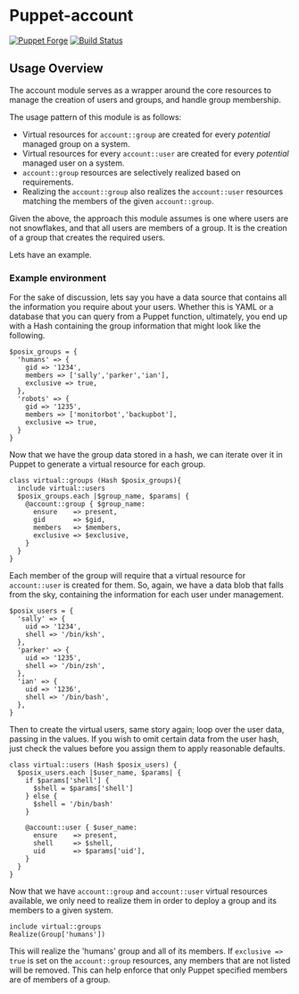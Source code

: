 # Puppet-account

[![Puppet Forge](https://img.shields.io/puppetforge/v/zleslie/account.svg)](https://forge.puppet.com/zleslie/account) [![Build Status](https://travis-ci.org/xaque208/puppet-account.svg?branch=master)](https://travis-ci.org/xaque208/puppet-account)

## Usage Overview

The account module serves as a wrapper around the core resources to manage the
creation of users and groups, and handle group membership.

The usage pattern of this module is as follows:

  * Virtual resources for `account::group` are created for every *potential*
    managed group on a system.
  * Virtual resources for every `account::user` are created for every
    *potential* managed user on a system.
  * `account::group` resources are selectively realized based on requirements.
  * Realizing the `account::group` also realizes the `account::user` resources
    matching the members of the given `account::group`.

Given the above, the approach this module assumes is one where users are not
snowflakes, and that all users are members of a group.  It is the creation of a
group that creates the required users.

Lets have an example.

### Example environment

For the sake of discussion, lets say you have a data source that contains all
the information you require about your users.  Whether this is YAML or a
database that you can query from a Puppet function, ultimately, you end up with
a Hash containing the group information that might look like the following.

```Puppet
$posix_groups = {
  'humans' => {
    gid => '1234',
    members => ['sally','parker','ian'],
    exclusive => true,
  },
  'robots' => {
    gid => '1235',
    members => ['monitorbot','backupbot'],
    exclusive => true,
  }
}
```

Now that we have the group data stored in a hash, we can iterate over it in
Puppet to generate a virtual resource for each group.

```Puppet
class virtual::groups (Hash $posix_groups){
  include virtual::users
  $posix_groups.each |$group_name, $params| {
    @account::group { $group_name:
      ensure    => present,
      gid       => $gid,
      members   => $members,
      exclusive => $exclusive,
    }
  }
}
```

Each member of the group will require that a virtual resource for
`account::user` is created for them.  So, again, we have a data blob that falls
from the sky, containing the information for each user under management.

```Puppet
$posix_users = {
  'sally' => {
    uid => '1234',
    shell => '/bin/ksh',
  },
  'parker' => {
    uid => '1235',
    shell => '/bin/zsh',
  },
  'ian' => {
    uid => '1236',
    shell => '/bin/bash',
  },
}
```

Then to create the virtual users, same story again; loop over the user data,
passing in the values.  If you wish to omit certain data from the user hash,
just check the values before you assign them to apply reasonable defaults.

```Puppet
class virtual::users (Hash $posix_users) {
  $posix_users.each |$user_name, $params| {
    if $params['shell'] {
      $shell = $params['shell']
    } else {
      $shell = '/bin/bash'
    }

    @account::user { $user_name:
      ensure    => present,
      shell     => $shell,
      uid       => $params['uid'],
    }
  }
}
```

Now that we have `account::group` and `account::user` virtual resources
available, we only need to realize them in order to deploy a group and its
members to a given system.

```Puppet
include virtual::groups
Realize(Group['humans'])
```

This will realize the 'humans' group and all of its members.  If `exclusive =>
true` is set on the `account::group` resources, any members that are not listed
will be removed.  This can help enforce that only Puppet specified members are
of members of a group.

